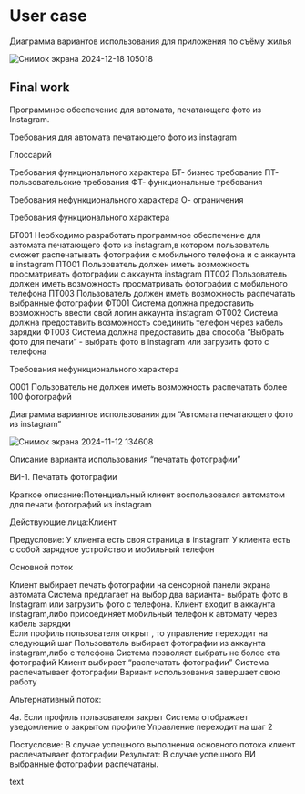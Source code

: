 # User case
Диаграмма вариантов использования для приложения по съёму жилья

![Снимок экрана 2024-12-18 105018](https://github.com/user-attachments/assets/f6f17ee7-e0af-4537-9662-cacb27c643d2)


## Final work

Программное обеспечение для автомата, печатающего фото из Instagram.

Требования для автомата печатающего фото из instagram

Глоссарий

Требования функционального характера
БТ- бизнес требование
ПТ- пользовательские требования
ФТ- функциональные требования

Требования нефункционального характера
О- ограничения

Требования функционального характера

БТ001 Необходимо разработать программное обеспечение для автомата печатающего фото из instagram,в котором пользователь сможет распечатывать фотографии с мобильного телефона и с аккаунта в instagram
ПТ001 Пользователь должен иметь возможность просматривать фотографии с аккаунта instagram 
ПТ002 Пользователь должен иметь возможность просматривать фотографии с мобильного телефона
ПТ003 Пользователь должен иметь возможность распечатать выбранные фотографии 
ФТ001 Система должна предоставить возможность ввести свой логин  аккаунта instagram
ФТ002 Система должна предоставить возможность соединить телефон  через кабель зарядки
ФТ003 Система должна предоставить  два способа “Выбрать фото для печати” - выбрать фото в instagram или загрузить фото с телефона

Требования нефункционального характера

О001 Пользователь не должен иметь возможность распечатать более 100 фотографий




Диаграмма вариантов использования
для “Автомата печатающего фото из instagram” 




![Снимок экрана 2024-11-12 134608](https://github.com/user-attachments/assets/3bee6786-05c6-4d62-b5cc-79f07463ce33)

Описание варианта использования “печатать фотографии”

ВИ-1. Печатать фотографии

Краткое описание:Потенциальный клиент воспользовался автоматом для печати фотографий из instagram  

Действующие лица:Клиент

Предусловие:
У клиента есть своя страница в instagram
У клиента есть с собой зарядное устройство и мобильный телефон

Основной поток

Клиент выбирает печать фотографии на сенсорной панели экрана автомата
Система предлагает на выбор два варианта-  выбрать фото в Instagram или загрузить фото с телефона.
Клиент входит в аккаунта instagram,либо присоединяет мобильный телефон к автомату через кабель зарядки  
Если профиль пользователя открыт , то управление переходит на следующий шаг
Пользователь выбирает фотографии из аккаунта instagram,либо с телефона
Система позволяет выбрать не более ста фотографий
Клиент выбирает “распечатать фотографии”
Система распечатывает фотографии
Вариант использования завершает свою работу

Альтернативный поток:

4а. Если профиль пользователя закрыт
Система отображает уведомление  о закрытом профиле
Управление переходит на шаг 2

Постусловие:
В случае успешного выполнения основного потока клиент распечатывает фотографии
Результат:
В случае успешного ВИ выбранные фотографии распечатаны.
<div style="text-align: justify">
    text
</div>

